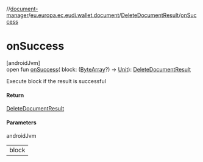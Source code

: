 //[document-manager](../../../index.md)/[eu.europa.ec.eudi.wallet.document](../index.md)/[DeleteDocumentResult](index.md)/[onSuccess](on-success.md)

# onSuccess

[androidJvm]\
open fun [onSuccess](on-success.md)(
block: ([ByteArray](https://kotlinlang.org/api/latest/jvm/stdlib/kotlin/-byte-array/index.html)?)
-&gt; [Unit](https://kotlinlang.org/api/latest/jvm/stdlib/kotlin/-unit/index.html)): [DeleteDocumentResult](index.md)

Execute block if the result is successful

#### Return

[DeleteDocumentResult](index.md)

#### Parameters

androidJvm

|       |
|-------|
| block |
